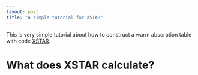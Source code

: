 ```yaml
---
layout: post
title: "A simple tutorial for XSTAR"
---
```


This is very simple tutorial about how to construct a warm absorption table with code [XSTAR](https://heasarc.gsfc.nasa.gov/docs/software/heasoft/xstar/xstar.html).

# What does XSTAR calculate?
